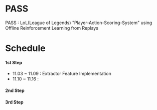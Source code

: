 # PASS
PASS : LoL(League of Legends) "Player-Action-Scoring-System" using Offline Reinforcement Learning from Replays


# Schedule 

#### 1st Step
- 11.03 ~ 11.09 : Extractor Feature Implementation
- 11.10 ~ 11.16 : 

#### 2nd Step


#### 3rd Step
